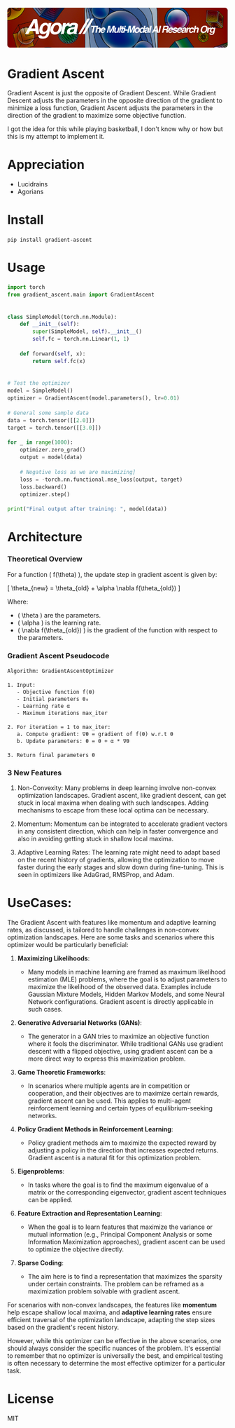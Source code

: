 [![Multi-Modality](agorabanner.png)](https://discord.gg/qUtxnK2NMf)

# Gradient Ascent
Gradient Ascent is just the opposite of Gradient Descent. While Gradient Descent adjusts the parameters in the opposite direction of the gradient to minimize a loss function, Gradient Ascent adjusts the parameters in the direction of the gradient to maximize some objective function.


I got the idea for this while playing basketball, I don't know why or how but this is my attempt to implement it.



# Appreciation
* Lucidrains
* Agorians

# Install
`pip install gradient-ascent`

# Usage
```python
import torch
from gradient_ascent.main import GradientAscent


class SimpleModel(torch.nn.Module):
    def __init__(self):
        super(SimpleModel, self).__init__()
        self.fc = torch.nn.Linear(1, 1)

    def forward(self, x):
        return self.fc(x)


# Test the optimizer
model = SimpleModel()
optimizer = GradientAscent(model.parameters(), lr=0.01)

# General some sample data
data = torch.tensor([[2.0]])
target = torch.tensor([[3.0]])

for _ in range(1000):
    optimizer.zero_grad()
    output = model(data)

    # Negative loss as we are maximizing]
    loss = -torch.nn.functional.mse_loss(output, target)
    loss.backward()
    optimizer.step()

print("Final output after training: ", model(data))

```

# Architecture

### Theoretical Overview
For a function \( f(\theta) \), the update step in gradient ascent is given by:

\[ \theta_{new} = \theta_{old} + \alpha \nabla f(\theta_{old}) \]

Where:
- \( \theta \) are the parameters.
- \( \alpha \) is the learning rate.
- \( \nabla f(\theta_{old}) \) is the gradient of the function with respect to the parameters.

### Gradient Ascent Pseudocode

```
Algorithm: GradientAscentOptimizer

1. Input: 
   - Objective function f(θ)
   - Initial parameters θ₀
   - Learning rate α
   - Maximum iterations max_iter

2. For iteration = 1 to max_iter:
   a. Compute gradient: ∇θ = gradient of f(θ) w.r.t θ
   b. Update parameters: θ = θ + α * ∇θ

3. Return final parameters θ
```

### 3 New Features
1. Non-Convexity:
Many problems in deep learning involve non-convex optimization landscapes. Gradient ascent, like gradient descent, can get stuck in local maxima when dealing with such landscapes. Adding mechanisms to escape from these local optima can be necessary.

2. Momentum:
Momentum can be integrated to accelerate gradient vectors in any consistent direction, which can help in faster convergence and also in avoiding getting stuck in shallow local maxima.

3. Adaptive Learning Rates:
The learning rate might need to adapt based on the recent history of gradients, allowing the optimization to move faster during the early stages and slow down during fine-tuning. This is seen in optimizers like AdaGrad, RMSProp, and Adam.



# UseCases:
The Gradient Ascent with features like momentum and adaptive learning rates, as discussed, is tailored to handle challenges in non-convex optimization landscapes. Here are some tasks and scenarios where this optimizer would be particularly beneficial:

1. **Maximizing Likelihoods**: 
   - Many models in machine learning are framed as maximum likelihood estimation (MLE) problems, where the goal is to adjust parameters to maximize the likelihood of the observed data. Examples include Gaussian Mixture Models, Hidden Markov Models, and some Neural Network configurations. Gradient ascent is directly applicable in such cases.

2. **Generative Adversarial Networks (GANs)**:
   - The generator in a GAN tries to maximize an objective function where it fools the discriminator. While traditional GANs use gradient descent with a flipped objective, using gradient ascent can be a more direct way to express this maximization problem.

3. **Game Theoretic Frameworks**:
   - In scenarios where multiple agents are in competition or cooperation, and their objectives are to maximize certain rewards, gradient ascent can be used. This applies to multi-agent reinforcement learning and certain types of equilibrium-seeking networks.

4. **Policy Gradient Methods in Reinforcement Learning**:
   - Policy gradient methods aim to maximize the expected reward by adjusting a policy in the direction that increases expected returns. Gradient ascent is a natural fit for this optimization problem.

5. **Eigenproblems**:
   - In tasks where the goal is to find the maximum eigenvalue of a matrix or the corresponding eigenvector, gradient ascent techniques can be applied.

6. **Feature Extraction and Representation Learning**:
   - When the goal is to learn features that maximize the variance or mutual information (e.g., Principal Component Analysis or some Information Maximization approaches), gradient ascent can be used to optimize the objective directly.

7. **Sparse Coding**:
   - The aim here is to find a representation that maximizes the sparsity under certain constraints. The problem can be reframed as a maximization problem solvable with gradient ascent.

For scenarios with non-convex landscapes, the features like **momentum** help escape shallow local maxima, and **adaptive learning rates** ensure efficient traversal of the optimization landscape, adapting the step sizes based on the gradient's recent history.

However, while this optimizer can be effective in the above scenarios, one should always consider the specific nuances of the problem. It's essential to remember that no optimizer is universally the best, and empirical testing is often necessary to determine the most effective optimizer for a particular task.

# License
MIT

